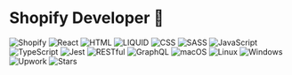 # Shopify Developer 👋

![Shopify](https://img.shields.io/badge/-Shopify-555?style=flat&logo=shopify)
![React](https://img.shields.io/badge/-React-555?style=flat&logo=React)
![HTML](https://img.shields.io/badge/-HTML-555?style=flat&logo=html5)
![LIQUID](https://img.shields.io/badge/-LIQUID-555?style=flat&logo=elixir)
![CSS](https://img.shields.io/badge/-CSS-555?style=flat&logo=css3)
![SASS](https://img.shields.io/badge/-SASS-555?style=flat&logo=sass)
![JavaScript](https://img.shields.io/badge/-JavaScript-555?style=flat&logo=javascript)
![TypeScript](https://img.shields.io/badge/-TypeScript-555?style=flat&logo=typescript)
![Jest](https://img.shields.io/badge/-Jest-555?style=flat&logo=jest)
![RESTful](https://img.shields.io/badge/-RESTful-555?style=flat&logo=swagger)
![GraphQL](https://img.shields.io/badge/-GraphQL-555?style=flat&logo=graphql)
![macOS](https://img.shields.io/badge/-macOS-555?style=flat&logo=apple)
![Linux](https://img.shields.io/badge/-Linux-555?style=flat&logo=ubuntu)
![Windows](https://img.shields.io/badge/-Windows-555?style=flat&logo=windows)
![Upwork](https://img.shields.io/badge/-Upwork-555?style=flat&logo=upwork)
![Stars](https://img.shields.io/github/stars/maxvien?label=Stars&logo=github)

<!--
**Maxvien/maxvien** is a ✨ _special_ ✨ repository because its `README.md` (this file) appears on your GitHub profile.

Here are some ideas to get you started:

- 🔭 I’m currently working on ...
- 🌱 I’m currently learning ...
- 👯 I’m looking to collaborate on ...
- 🤔 I’m looking for help with ...
- 💬 Ask me about ...
- 📫 How to reach me: ...
- 😄 Pronouns: ...
- ⚡ Fun fact: ...
-->

